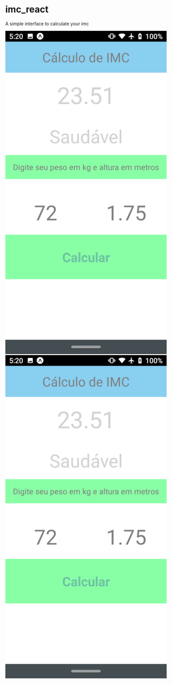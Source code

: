 # imc_react
A simple interface to calculate your imc

![Alt text](https://raw.githubusercontent.com/rgabriel738/imc_react/master/Screenshot_20200725-172048.png?raw=true "Title")
![Alt text](https://raw.githubusercontent.com/rgabriel738/imc_react/master/Screenshot_20200725-172048.png?raw=true "Title")
